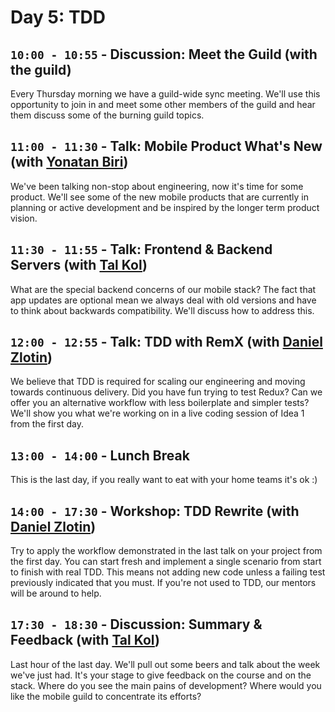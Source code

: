 # Day 5: TDD

## `10:00 - 10:55` - Discussion: Meet the Guild (with the guild)
Every Thursday morning we have a guild-wide sync meeting. We'll use this opportunity to join in and meet some other members of the guild and hear them discuss some of the burning guild topics.

## `11:00 - 11:30` - Talk: Mobile Product What's New (with [Yonatan Biri](mailto:yonatanbi@wix.com))
We've been talking non-stop about engineering, now it's time for some product. We'll see some of the new mobile products that are currently in planning or active development and be inspired by the longer term product vision.

## `11:30 - 11:55` - Talk: Frontend & Backend Servers (with [Tal Kol](mailto:talkol@wix.com))
What are the special backend concerns of our mobile stack? The fact that app updates are optional mean we always deal with old versions and have to think about backwards compatibility. We'll discuss how to address this.

## `12:00 - 12:55` - Talk: TDD with RemX (with [Daniel Zlotin](mailto:danielzl@wix.com))
We believe that TDD is required for scaling our engineering and moving towards continuous delivery. Did you have fun trying to test Redux? Can we offer you an alternative workflow with less boilerplate and simpler tests? We'll show you what we're working on in a live coding session of Idea 1 from the first day.

## `13:00 - 14:00` - Lunch Break
This is the last day, if you really want to eat with your home teams it's ok :)

## `14:00 - 17:30` - Workshop: TDD Rewrite (with [Daniel Zlotin](mailto:danielzl@wix.com))
Try to apply the workflow demonstrated in the last talk on your project from the first day. You can start fresh and implement a single scenario from start to finish with real TDD. This means not adding new code unless a failing test previously indicated that you must. If you're not used to TDD, our mentors will be around to help.

## `17:30 - 18:30` - Discussion: Summary & Feedback (with [Tal Kol](mailto:talkol@wix.com))
Last hour of the last day. We'll pull out some beers and talk about the week we've just had. It's your stage to give feedback on the course and on the stack. Where do you see the main pains of development? Where would you like the mobile guild to concentrate its efforts?
